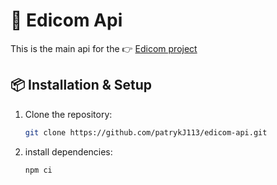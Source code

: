 # 🚀 Edicom Api

This is the main api for the 👉 [Edicom project](https://github.com/patrykJ113/edicom)

## 📦 Installation & Setup

1. Clone the repository:
   ```bash
   git clone https://github.com/patrykJ113/edicom-api.git
   ```
3. install dependencies:
   ```bash
   npm ci
   ```
